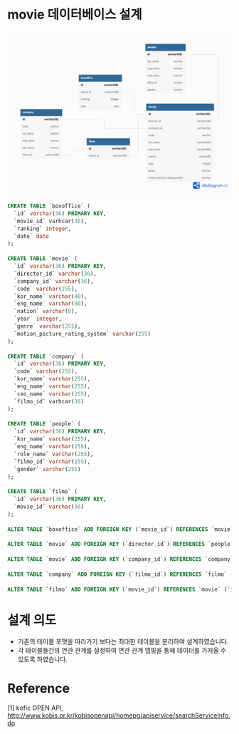 # movie 데이터베이스 설계

![movie 데이터베이스](./movie.png)

```sql
CREATE TABLE `boxoffice` (
  `id` varchar(36) PRIMARY KEY,
  `movie_id` varhcar(36),
  `ranking` integer,
  `date` date
);

CREATE TABLE `movie` (
  `id` varchar(36) PRIMARY KEY,
  `director_id` varchar(36),
  `company_id` varchar(36),
  `code` varchar(255),
  `kor_name` varchar(40),
  `eng_name` varchar(80),
  `nation` varchar(8),
  `year` integer,
  `genre` varchar(255),
  `motion_picture_rating_system` varchar(255)
);

CREATE TABLE `company` (
  `id` varchar(36) PRIMARY KEY,
  `code` varchar(255),
  `kor_name` varchar(255),
  `eng_name` varchar(255),
  `ceo_name` varchar(255),
  `filmo_id` varhcar(36)
);

CREATE TABLE `people` (
  `id` varchar(36) PRIMARY KEY,
  `kor_name` varchar(255),
  `eng_name` varchar(255),
  `role_name` varchar(255),
  `filmo_id` varchar(255),
  `gender` varchar(255)
);

CREATE TABLE `filmo` (
  `id` varchar(36) PRIMARY KEY,
  `movie_id` varchar(36)
);

ALTER TABLE `boxoffice` ADD FOREIGN KEY (`movie_id`) REFERENCES `movie` (`id`);

ALTER TABLE `movie` ADD FOREIGN KEY (`director_id`) REFERENCES `people` (`id`);

ALTER TABLE `movie` ADD FOREIGN KEY (`company_id`) REFERENCES `company` (`id`);

ALTER TABLE `company` ADD FOREIGN KEY (`filmo_id`) REFERENCES `filmo` (`id`);

ALTER TABLE `filmo` ADD FOREIGN KEY (`movie_id`) REFERENCES `movie` (`id`);
```

# 설계 의도

- 기존의 테이블 포맷을 따라가기 보다는 최대한 테이블을 분리하여 설계하였습니다.
- 각 테이블들간의 연관 관계를 설정하여 연관 관계 맵핑을 통해 데이터를 가져올 수 있도록 하였습니다.

# Reference

[1] kofic OPEN API, http://www.kobis.or.kr/kobisopenapi/homepg/apiservice/searchServiceInfo.do
